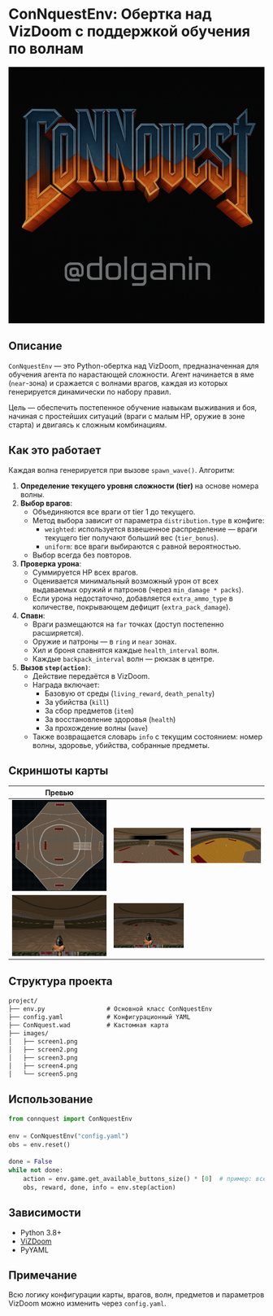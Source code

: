 # ConNquestEnv: Обертка над VizDoom с поддержкой обучения по волнам

![logo](images/logo.png)


## Описание

`ConNquestEnv` — это Python-обертка над VizDoom, предназначенная для обучения агента по нарастающей сложности. Агент начинается в яме (`near`-зона) и сражается с волнами врагов, каждая из которых генерируется динамически по набору правил.

Цель — обеспечить постепенное обучение навыкам выживания и боя, начиная с простейших ситуаций (враги с малым HP, оружие в зоне старта) и двигаясь к сложным комбинациям.

## Как это работает

Каждая волна генерируется при вызове `spawn_wave()`. Алгоритм:

1. **Определение текущего уровня сложности (tier)** на основе номера волны.
2. **Выбор врагов**:
   - Объединяются все враги от tier 1 до текущего.
   - Метод выбора зависит от параметра `distribution.type` в конфиге:
     - `weighted`: используется взвешенное распределение — враги текущего tier получают больший вес (`tier_bonus`).
     - `uniform`: все враги выбираются с равной вероятностью.
   - Выбор всегда без повторов.
3. **Проверка урона**:
   - Суммируется HP всех врагов.
   - Оценивается минимальный возможный урон от всех выдаваемых оружий и патронов (через `min_damage * packs`).
   - Если урона недостаточно, добавляется `extra_ammo_type` в количестве, покрывающем дефицит (`extra_pack_damage`).
4. **Спавн**:
   - Враги размещаются на `far` точках (доступ постепенно расширяется).
   - Оружие и патроны — в `ring` и `near` зонах.
   - Хил и броня спавнятся каждые `health_interval` волн.
   - Каждые `backpack_interval` волн — рюкзак в центре.
5. **Вызов `step(action)`**:
   - Действие передаётся в VizDoom.
   - Награда включает:
     - Базовую от среды (`living_reward`, `death_penalty`)
     - За убийства (`kill`)
     - За сбор предметов (`item`)
     - За восстановление здоровья (`health`)
     - За прохождение волны (`wave`)
   - Также возвращается словарь `info` с текущим состоянием: номер волны, здоровье, убийства, собранные предметы.


## Скриншоты карты

| Превью |     |     |
|--------|-----|-----|
| ![screen1](images/screen1.png) | ![screen2](images/screen2.png) | ![screen3](images/screen3.png) |
| ![screen4](images/screen4.png) | ![screen5](images/screen5.png) |     |

## Структура проекта

```
project/
├── env.py                 # Основной класс ConNquestEnv
├── config.yaml            # Конфигурационный YAML
├── ConNquest.wad          # Кастомная карта
├── images/
│   ├── screen1.png
│   ├── screen2.png
│   ├── screen3.png
│   ├── screen4.png
│   └── screen5.png
```

## Использование

```python
from connquest import ConNquestEnv

env = ConNquestEnv("config.yaml")
obs = env.reset()

done = False
while not done:
    action = env.game.get_available_buttons_size() * [0]  # пример: все кнопки = 0
    obs, reward, done, info = env.step(action)
```

## Зависимости

- Python 3.8+
- [ViZDoom](https://github.com/mwydmuch/ViZDoom)
- PyYAML

## Примечание

Всю логику конфигурации карты, врагов, волн, предметов и параметров VizDoom можно изменить через `config.yaml`.